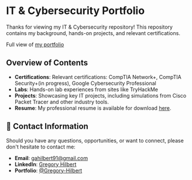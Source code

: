 # IT & Cybersecurity Portfolio

Thanks for viewing my IT & Cybersecurity repository! This repository contains my background, hands-on projects, and relevant certifications.

Full view of [my portfolio](index.md)

## Overview of Contents

- **Certifications**: Relevant certifications: CompTIA Network+, CompTIA Security+(in progress), Google Cybersecurity Professional
- **Labs**: Hands-on lab experiences from sites like TryHackMe
- **Projects**: Showcasing key IT projects, including simulations from Cisco Packet Tracer and other industry tools.
- **Resume**: My professional resume is available for download [here](October2024Resume.pdf).


## 📧 Contact Information

Should you have any questions, opportunities, or want to connect, please don't hesitate to contact me: 

- **Email**: [gahilbert91@gmail.com](mailto:gahilbert91@gmail.com)
- **LinkedIn**: [Gregory Hilbert](https://www.linkedin.com/in/gregory-hilbert/)
- **Portfolio**: [@Gregory-Hilbert](https://gregory-hilbert.github.io/)
  
